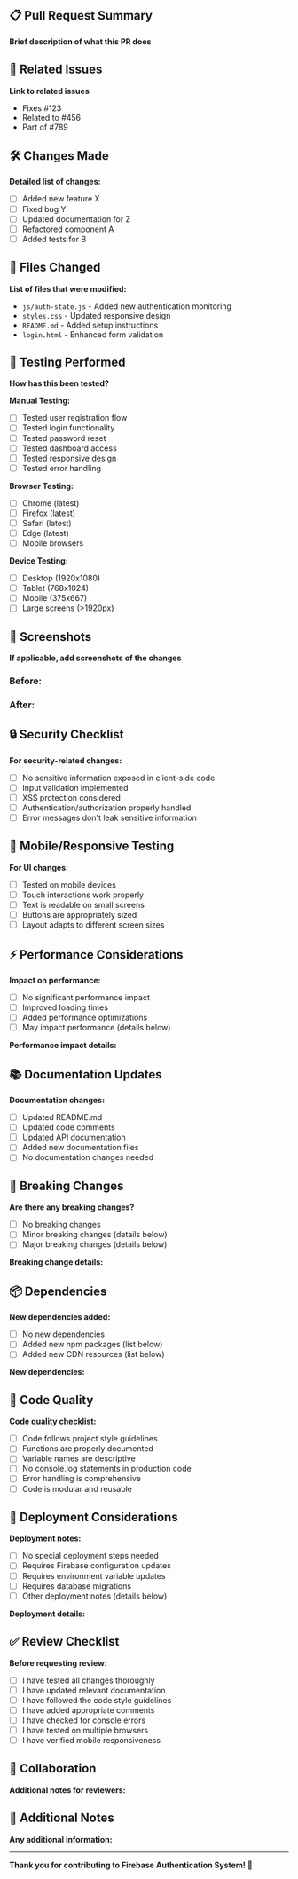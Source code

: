 ## 📋 Pull Request Summary

**Brief description of what this PR does**

## 🔗 Related Issues

**Link to related issues**

- Fixes #123
- Related to #456
- Part of #789

## 🛠️ Changes Made

**Detailed list of changes:**

- [ ] Added new feature X
- [ ] Fixed bug Y
- [ ] Updated documentation for Z
- [ ] Refactored component A
- [ ] Added tests for B

## 📁 Files Changed

**List of files that were modified:**

- `js/auth-state.js` - Added new authentication monitoring
- `styles.css` - Updated responsive design
- `README.md` - Added setup instructions
- `login.html` - Enhanced form validation

## 🧪 Testing Performed

**How has this been tested?**

**Manual Testing:**

- [ ] Tested user registration flow
- [ ] Tested login functionality
- [ ] Tested password reset
- [ ] Tested dashboard access
- [ ] Tested responsive design
- [ ] Tested error handling

**Browser Testing:**

- [ ] Chrome (latest)
- [ ] Firefox (latest)
- [ ] Safari (latest)
- [ ] Edge (latest)
- [ ] Mobile browsers

**Device Testing:**

- [ ] Desktop (1920x1080)
- [ ] Tablet (768x1024)
- [ ] Mobile (375x667)
- [ ] Large screens (>1920px)

## 📸 Screenshots

**If applicable, add screenshots of the changes**

### Before:

<!-- Add screenshot of previous state -->

### After:

<!-- Add screenshot of new state -->

## 🔒 Security Checklist

**For security-related changes:**

- [ ] No sensitive information exposed in client-side code
- [ ] Input validation implemented
- [ ] XSS protection considered
- [ ] Authentication/authorization properly handled
- [ ] Error messages don't leak sensitive information

## 📱 Mobile/Responsive Testing

**For UI changes:**

- [ ] Tested on mobile devices
- [ ] Touch interactions work properly
- [ ] Text is readable on small screens
- [ ] Buttons are appropriately sized
- [ ] Layout adapts to different screen sizes

## ⚡ Performance Considerations

**Impact on performance:**

- [ ] No significant performance impact
- [ ] Improved loading times
- [ ] Added performance optimizations
- [ ] May impact performance (details below)

**Performance impact details:**

<!-- If applicable, describe any performance implications -->

## 📚 Documentation Updates

**Documentation changes:**

- [ ] Updated README.md
- [ ] Updated code comments
- [ ] Updated API documentation
- [ ] Added new documentation files
- [ ] No documentation changes needed

## 🔄 Breaking Changes

**Are there any breaking changes?**

- [ ] No breaking changes
- [ ] Minor breaking changes (details below)
- [ ] Major breaking changes (details below)

**Breaking change details:**

<!-- If applicable, describe breaking changes and migration path -->

## 📦 Dependencies

**New dependencies added:**

- [ ] No new dependencies
- [ ] Added new npm packages (list below)
- [ ] Added new CDN resources (list below)

**New dependencies:**

<!-- List any new dependencies and justify why they're needed -->

## 🧹 Code Quality

**Code quality checklist:**

- [ ] Code follows project style guidelines
- [ ] Functions are properly documented
- [ ] Variable names are descriptive
- [ ] No console.log statements in production code
- [ ] Error handling is comprehensive
- [ ] Code is modular and reusable

## 🚀 Deployment Considerations

**Deployment notes:**

- [ ] No special deployment steps needed
- [ ] Requires Firebase configuration updates
- [ ] Requires environment variable updates
- [ ] Requires database migrations
- [ ] Other deployment notes (details below)

**Deployment details:**

<!-- If applicable, describe special deployment considerations -->

## ✅ Review Checklist

**Before requesting review:**

- [ ] I have tested all changes thoroughly
- [ ] I have updated relevant documentation
- [ ] I have followed the code style guidelines
- [ ] I have added appropriate comments
- [ ] I have checked for console errors
- [ ] I have tested on multiple browsers
- [ ] I have verified mobile responsiveness

## 🤝 Collaboration

**Additional notes for reviewers:**

<!-- Any specific areas you'd like reviewers to focus on -->

## 📝 Additional Notes

**Any additional information:**

<!-- Add any other context about the pull request here -->

---

**Thank you for contributing to Firebase Authentication System! 🚀**
